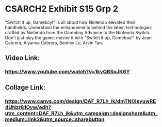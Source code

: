 # CSARCH2 Exhibit S15 Grp 2
"Switch it up, Gameboy!" is all about how Nintendo elevated their handhelds. Understand the enhancements behind the latest technologies crafted by Nintendo from the Gameboy Advance to the Nintendo Switch. Don't just play the game; master it with "Switch it up, Gameboy!"
by Jean Cabrera, Alyanna Cabrera, Bentley Lu, Arvin Tan.
## Video Link:
### https://www.youtube.com/watch?v=1kyQBSoJK6Y
## Collage Link:
### https://www.canva.com/design/DAF_R7Lh_ik/dmTNIXeyuwRE4UNzr81Oyw/edit?utm_content=DAF_R7Lh_ik&utm_campaign=designshare&utm_medium=link2&utm_source=sharebutton
